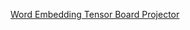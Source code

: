 [Word Embedding Tensor Board Projector](https://github.com/RuolinZheng08/ttic31190-natural-language-processing/blob/master/hw1_word_embs/projector-config.json)
